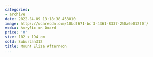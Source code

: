 ```yaml
---
categories:
- archive
date: 2022-04-09 13:18:38.453010
image: https://ucarecdn.com/10bdf671-bcf3-4361-8337-250a6e012f0f/
media: Acrylic on Board
price: '0'
size: 102 x 194 cm
sold: Suburban312
title: Mount Eliza Afternoon
...
```

